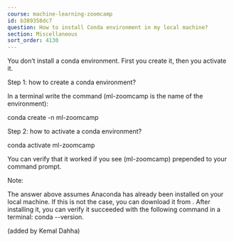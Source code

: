```yaml
---
course: machine-learning-zoomcamp
id: b389358dc7
question: How to install Conda environment in my local machine?
section: Miscellaneous
sort_order: 4130
---
```


You don’t install a conda environment. First you create it, then you activate it.

Step 1: how to create a conda environment?

In a terminal write the command (ml-zoomcamp is the name of the environment):

conda create -n ml-zoomcamp

Step 2: how to activate a conda environment?

conda activate ml-zoomcamp

You can verify that it worked if you see (ml-zoomcamp) prepended to your command prompt.

Note:

The answer above assumes Anaconda has already been installed on your local machine. If this is not the case, you can download it from . After installing it, you can verify it succeeded with the following command in a terminal: conda --version.

(added by Kemal Dahha)

